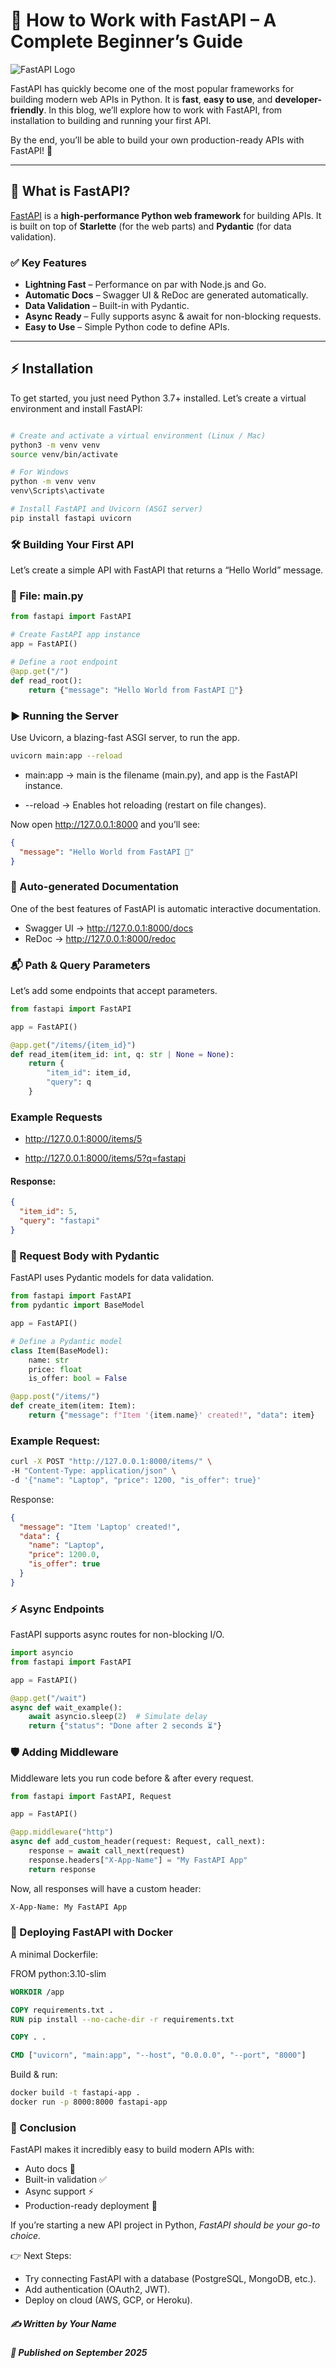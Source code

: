 # 🚀 How to Work with FastAPI – A Complete Beginner’s Guide

![FastAPI Logo](https://fastapi.tiangolo.com/img/logo-margin/logo-teal.png)

FastAPI has quickly become one of the most popular frameworks for building modern web APIs in Python. It is **fast**, **easy to use**, and **developer-friendly**. In this blog, we’ll explore how to work with FastAPI, from installation to building and running your first API.  

By the end, you’ll be able to build your own production-ready APIs with FastAPI! 🎉  

---

## 📌 What is FastAPI?

[FastAPI](https://fastapi.tiangolo.com/) is a **high-performance Python web framework** for building APIs. It is built on top of **Starlette** (for the web parts) and **Pydantic** (for data validation).  

### ✅ Key Features
- **Lightning Fast** – Performance on par with Node.js and Go.  
- **Automatic Docs** – Swagger UI & ReDoc are generated automatically.  
- **Data Validation** – Built-in with Pydantic.  
- **Async Ready** – Fully supports async & await for non-blocking requests.  
- **Easy to Use** – Simple Python code to define APIs.  

---

## ⚡ Installation

To get started, you just need Python 3.7+ installed. Let’s create a virtual environment and install FastAPI:

```bash

# Create and activate a virtual environment (Linux / Mac)
python3 -m venv venv
source venv/bin/activate

# For Windows
python -m venv venv
venv\Scripts\activate

# Install FastAPI and Uvicorn (ASGI server)
pip install fastapi uvicorn

```
### 🛠️ Building Your First API

Let’s create a simple API with FastAPI that returns a “Hello World” message.

### 📄 File: main.py
```python
from fastapi import FastAPI

# Create FastAPI app instance
app = FastAPI()

# Define a root endpoint
@app.get("/")
def read_root():
    return {"message": "Hello World from FastAPI 🚀"}

```

### ▶️ Running the Server

Use Uvicorn, a blazing-fast ASGI server, to run the app.
```bash
uvicorn main:app --reload
```


- main:app → main is the filename (main.py), and app is the FastAPI instance.

- --reload → Enables hot reloading (restart on file changes).

Now open http://127.0.0.1:8000
 and you’ll see:
```json
{
  "message": "Hello World from FastAPI 🚀"
}
```

### 📑 Auto-generated Documentation

One of the best features of FastAPI is automatic interactive documentation.

- Swagger UI → http://127.0.0.1:8000/docs
- ReDoc → http://127.0.0.1:8000/redoc



### 📬 Path & Query Parameters

Let’s add some endpoints that accept parameters.

```python
from fastapi import FastAPI

app = FastAPI()

@app.get("/items/{item_id}")
def read_item(item_id: int, q: str | None = None):
    return {
        "item_id": item_id,
        "query": q
    }
```
### Example Requests

- http://127.0.0.1:8000/items/5

- http://127.0.0.1:8000/items/5?q=fastapi

#### Response:
```json
{
  "item_id": 5,
  "query": "fastapi"
}
```
### 📝 Request Body with Pydantic

FastAPI uses Pydantic models for data validation.
```python
from fastapi import FastAPI
from pydantic import BaseModel

app = FastAPI()

# Define a Pydantic model
class Item(BaseModel):
    name: str
    price: float
    is_offer: bool = False

@app.post("/items/")
def create_item(item: Item):
    return {"message": f"Item '{item.name}' created!", "data": item}
```
### Example Request:
```bash
curl -X POST "http://127.0.0.1:8000/items/" \
-H "Content-Type: application/json" \
-d '{"name": "Laptop", "price": 1200, "is_offer": true}'
```

Response:
```json
{
  "message": "Item 'Laptop' created!",
  "data": {
    "name": "Laptop",
    "price": 1200.0,
    "is_offer": true
  }
}
```

### ⚡ Async Endpoints

FastAPI supports async routes for non-blocking I/O.
```python
import asyncio
from fastapi import FastAPI

app = FastAPI()

@app.get("/wait")
async def wait_example():
    await asyncio.sleep(2)  # Simulate delay
    return {"status": "Done after 2 seconds ⏳"}
```
### 🛡️ Adding Middleware

Middleware lets you run code before & after every request.
```python
from fastapi import FastAPI, Request

app = FastAPI()

@app.middleware("http")
async def add_custom_header(request: Request, call_next):
    response = await call_next(request)
    response.headers["X-App-Name"] = "My FastAPI App"
    return response
```

Now, all responses will have a custom header:
```bash
X-App-Name: My FastAPI App
```
### 🐳 Deploying FastAPI with Docker

A minimal Dockerfile:

FROM python:3.10-slim
```dockerfile
WORKDIR /app

COPY requirements.txt .
RUN pip install --no-cache-dir -r requirements.txt

COPY . .

CMD ["uvicorn", "main:app", "--host", "0.0.0.0", "--port", "8000"]
```

Build & run:
```bash
docker build -t fastapi-app .
docker run -p 8000:8000 fastapi-app
```
### 🎯 Conclusion

FastAPI makes it incredibly easy to build modern APIs with:

- Auto docs 📑
- Built-in validation ✅
- Async support ⚡
- Production-ready deployment 🐳

If you’re starting a new API project in Python, *FastAPI should be your go-to choice.*

👉 Next Steps:

- Try connecting FastAPI with a database (PostgreSQL, MongoDB, etc.).
- Add authentication (OAuth2, JWT).
- Deploy on cloud (AWS, GCP, or Heroku).

##### ✍️ Written by Your Name
##### 📅 Published on September 2025
